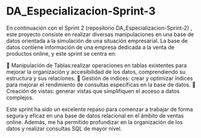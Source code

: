 # DA_Especializacion-Sprint-3

En continuación con el Sprint 2 (repositorio DA_Especializacion-Sprint-2) , este proyecto consiste en realizar diversas manipulaciones en una base de datos orientada a la simulación de una situación empresarial. La base de datos contiene información de una empresa dedicada a la venta de productos online, y este sprint se centra en:

🔹 Manipulación de Tablas:realizar operaciones en tablas existentes para mejorar la organización y accesibilidad de los datos, comprendiendo su estructura y sus relaciones.
🔹 Gestión de indices: crear y optimizar índices para mejorar el rendimiento de consultas específicas en la base de datos.
🔹 Creación de vistas: generar vistas que simplifiquen el acceso a datos complejos.

Este sprint ha sido un excelente repaso para comenzar a trabajar de forma segura y eficaz en una base de datos relacional en el ámbito de ventas online. Además, me ha permitido profundizar en la organización de los datos y realizar consultas SQL de mayor nivel.
